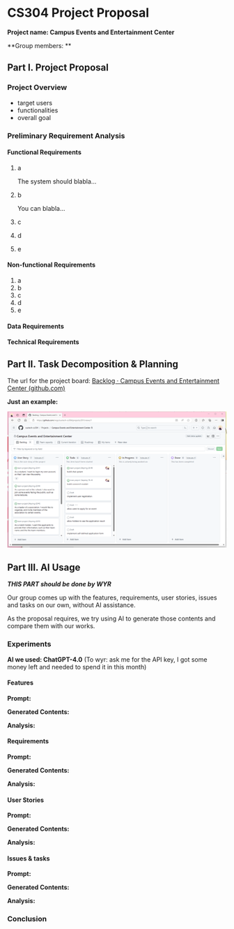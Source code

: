 # CS304 Project Proposal

**Project name: Campus Events and Entertainment Center**

**Group members: **

## Part I. Project Proposal

### Project Overview

+ target users
+ functionalities
+ overall goal



### Preliminary Requirement Analysis

#### Functional Requirements

1. a

   The system should blabla...

2. b

   You can blabla...

3. c

4. d

5. e



#### Non-functional Requirements

1. a
2. b
3. c
4. d
5. e



#### Data Requirements





#### Technical Requirements





## Part II. Task Decomposition & Planning

The url for the project board: [Backlog · Campus Events and Entertainment Center (github.com)](https://github.com/orgs/sustech-cs304/projects/201)

**Just an example:**

<img src="snapshots/1.png" alt="1" style="zoom:50%;" />

## Part III. AI Usage

***THIS PART should be done by WYR***

Our group comes up with the features, requirements, user stories, issues and tasks on our own, without AI assistance.

As the proposal requires, we try using AI to generate those contents and compare them with our works.

### Experiments

**AI we used: ChatGPT-4.0** (To wyr: ask me for the API key, I got some money left and needed to spend it in this month)

#### Features

**Prompt:**

**Generated Contents:**

**Analysis:**

#### Requirements

**Prompt:**

**Generated Contents:**

**Analysis:**

#### User Stories

**Prompt:**

**Generated Contents:**

**Analysis:**

#### Issues & tasks

**Prompt:**

**Generated Contents:**

**Analysis:**



### Conclusion

